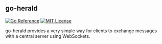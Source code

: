## go-herald

[![Go Reference](https://pkg.go.dev/badge/github.com/nathan-osman/go-herald.svg)](https://pkg.go.dev/github.com/nathan-osman/go-herald)
[![MIT License](http://img.shields.io/badge/license-MIT-9370d8.svg?style=flat)](http://opensource.org/licenses/MIT)

go-herald provides a very simple way for clients to exchange messages with a central server using WebSockets.
